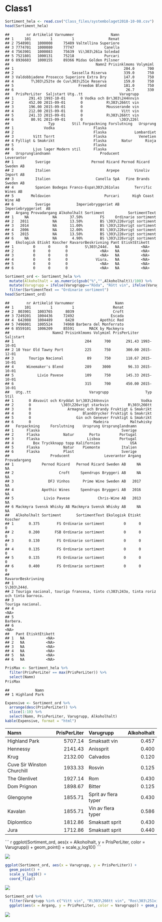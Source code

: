 Class1
================

``` r
Sortiment_hela <- read.csv("Class_files/systembolaget2018-10-08.csv")
head(Sortiment_hela)
```

    ##        nr Artikelid Varnummer                 Namn
    ## 1     101         1         1                Renat
    ## 2 7548901   1000008     75489 Valtellina Superiore
    ## 3 7774701   1000080     77747              Canella
    ## 4 7563901   1000083     75639  Vi\303\261a Soledad
    ## 5 7521801   1000131     75218              Purcari
    ## 6 8936603   1000155     89366 Midas Golden Pilsner
    ##                                        Namn2 Prisinklmoms Volymiml
    ## 1                                                   204.0      700
    ## 2                           Sassella Riserva        339.0      750
    ## 3 Valdobbiadene Prosecco Superiore Extra Dry        147.0      750
    ## 4        T\303\252te de Cuv\303\251e Reserva        159.0      750
    ## 5                              Freedom Blend        181.0      750
    ## 6                                                    26.7      330
    ##   PrisPerLiter  Saljstart Utg..tt                 Varugrupp
    ## 1       291.43 1993-10-01       0 Vodka och Br\303\244nnvin
    ## 2       452.00 2015-09-01       0           R\303\266tt vin
    ## 3       196.00 2015-09-01       0           Mousserande vin
    ## 4       212.00 2015-09-01       0                  Vitt vin
    ## 5       241.33 2015-09-01       0           R\303\266tt vin
    ## 6        80.91 2015-09-01       0                 \303\226l
    ##                  Typ        Stil Forpackning Forslutning   Ursprung
    ## 1              Vodka                  Flaska                       
    ## 2                                     Flaska             Lombardiet
    ## 3         Vitt Torrt                  Flaska               Venetien
    ## 4 Fylligt & Smakrikt                  Flaska       Natur      Rioja
    ## 5                                     Flaska                       
    ## 6         Ljus lager Modern stil      Flaska                       
    ##   Ursprunglandnamn                       Producent              Leverantor
    ## 1          Sverige                   Pernod Ricard Pernod Ricard Sweden AB
    ## 2          Italien                          Arpepe       Vinoliv Import AB
    ## 3          Italien                     Canella SpA   Fine Brands Sweden AB
    ## 4          Spanien Bodegas Franco-Espa\303\261olas       Terrific Wines AB
    ## 5        Moldavien                         Purcari      High Coast Wine AB
    ## 6          Sverige            Imperiebryggeriet AB   Imperiebryggeriet  AB
    ##   Argang Provadargang Alkoholhalt Sortiment           SortimentText
    ## 1     NA           NA      37.50%        FS     Ordinarie sortiment
    ## 2   2011           NA      13.50%        BS \303\226vrigt sortiment
    ## 3   2014           NA      11.00%        BS \303\226vrigt sortiment
    ## 4   2006           NA      12.00%        BS \303\226vrigt sortiment
    ## 5   2015           NA      13.50%        BS \303\226vrigt sortiment
    ## 6     NA           NA       4.90%        BS \303\226vrigt sortiment
    ##   Ekologisk Etiskt Koscher RavarorBeskrivning Pant EtisktEtikett
    ## 1         0      0       0        S\303\244d.   NA          <NA>
    ## 2         0      0       0               <NA>   NA          <NA>
    ## 3         0      0       0               <NA>   NA          <NA>
    ## 4         0      0       0             Viura.   NA          <NA>
    ## 5         0      0       0               <NA>   NA          <NA>
    ## 6         0      0       0               <NA>   NA          <NA>

``` r
Sortiment_ord <- Sortiment_hela %>%
  mutate(Alkoholhalt = as.numeric(gsub("%","",Alkoholhalt))/100) %>%
  mutate(Varugrupp = ifelse(Varugrupp=="Röda", "Rött vin", ifelse(Varugrupp=="Vita", "Vitt vin", levels(Varugrupp)))) %>%
  filter(SortimentText == "Ordinarie sortiment")
head(Sortiment_ord)
```

    ##        nr Artikelid Varnummer                   Namn
    ## 1     101         1         1                  Renat
    ## 2  803901   1003765      8039                  Croft
    ## 3 7249201   1004436     72492                 Escada
    ## 4  642008   1004489      6420            Apothic Red
    ## 5 7496001   1005524     74960 Barbera del Monferrato
    ## 6 8559101   1006209     85591       MACK by Mackmyra
    ##                    Namn2 Prisinklmoms Volymiml PrisPerLiter  Saljstart
    ## 1                                 204      700       291.43 1993-10-01
    ## 2 10 Year Old Tawny Port          225      750       300.00 2015-12-01
    ## 3       Touriga Nacional           89      750       118.67 2015-10-01
    ## 4      Winemaker's Blend          289     3000        96.33 2015-10-01
    ## 5           Livio Pavese          109      750       145.33 2015-10-01
    ## 6                                 315      700       450.00 2015-10-01
    ##   Utg..tt                           Varugrupp                 Typ Stil
    ## 1       0 Akvavit och Kryddat br\303\244nnvin               Vodka     
    ## 2       0              \303\226vrigt starkvin         R\303\266tt     
    ## 3       0                 Armagnac och Brandy Fruktigt & Smakrikt     
    ## 4       0                        Blanddrycker Fruktigt & Smakrikt     
    ## 5       0                     Gin och Genever Fruktigt & Smakrikt     
    ## 6       0                             Madeira          Maltwhisky     
    ##   Forpackning     Forslutning    Ursprung Ursprunglandnamn
    ## 1      Flaska                                      Sverige
    ## 2      Flaska           Natur       Porto         Portugal
    ## 3      Flaska                      Lisboa         Portugal
    ## 4         Box Tryckknapp topp Kalifornien              USA
    ## 5      Flaska           Natur    Piemonte          Italien
    ## 6      Flaska           Plast                      Sverige
    ##                   Producent                Leverantor Argang Provadargang
    ## 1             Pernod Ricard   Pernod Ricard Sweden AB     NA           NA
    ## 2                     Croft     Spendrups Bryggeri AB     NA           NA
    ## 3                DFJ Vinhos      Prime Wine Sweden AB   2017           NA
    ## 4             Apothic Wines     Spendrups Bryggeri AB   2016           NA
    ## 5              Livio Pavese             Chris-Wine AB   2013           NA
    ## 6 Mackmyra Svensk Whisky AB Mackmyra Svensk Whisky AB     NA           NA
    ##   Alkoholhalt Sortiment       SortimentText Ekologisk Etiskt Koscher
    ## 1       0.375        FS Ordinarie sortiment         0      0       0
    ## 2       0.200       FSB Ordinarie sortiment         0      0       0
    ## 3       0.130        FS Ordinarie sortiment         0      0       0
    ## 4       0.135        FS Ordinarie sortiment         0      0       0
    ## 5       0.135        FS Ordinarie sortiment         0      0       0
    ## 6       0.400        FS Ordinarie sortiment         0      0       0
    ##                                                                     RavarorBeskrivning
    ## 1                                                                          S\303\244d.
    ## 2 Touriga nacional, touriga francesa, tinto c\303\243o, tinta roriz och tinta barroca.
    ## 3                                                                    Touriga nacional.
    ## 4                                                                                 <NA>
    ## 5                                                                             Barbera.
    ## 6                                                                                 <NA>
    ##   Pant EtisktEtikett
    ## 1   NA          <NA>
    ## 2   NA          <NA>
    ## 3   NA          <NA>
    ## 4   NA          <NA>
    ## 5   NA          <NA>
    ## 6   NA          <NA>

``` r
PrisMax <- Sortiment_hela %>%
  filter(PrisPerLiter == max(PrisPerLiter)) %>%
  select(Namn)
PrisMax
```

    ##            Namn
    ## 1 Highland Park

``` r
Expensive <- Sortiment_ord %>%
  arrange(desc(PrisPerLiter)) %>%
  slice(1:10) %>%
  select(Namn, PrisPerLiter, Varugrupp, Alkoholhalt)
kable(Expensive, format = "html")
```

<table>
<thead>
<tr>
<th style="text-align:left;">
Namn
</th>
<th style="text-align:right;">
PrisPerLiter
</th>
<th style="text-align:left;">
Varugrupp
</th>
<th style="text-align:right;">
Alkoholhalt
</th>
</tr>
</thead>
<tbody>
<tr>
<td style="text-align:left;">
Highland Park
</td>
<td style="text-align:right;">
5707.14
</td>
<td style="text-align:left;">
Smaksatt vin
</td>
<td style="text-align:right;">
0.457
</td>
</tr>
<tr>
<td style="text-align:left;">
Hennessy
</td>
<td style="text-align:right;">
2141.43
</td>
<td style="text-align:left;">
Anissprit
</td>
<td style="text-align:right;">
0.400
</td>
</tr>
<tr>
<td style="text-align:left;">
Krug
</td>
<td style="text-align:right;">
2132.00
</td>
<td style="text-align:left;">
Calvados
</td>
<td style="text-align:right;">
0.120
</td>
</tr>
<tr>
<td style="text-align:left;">
Cuv<c3><a9>e Sir Winston Churchill
</td>
<td style="text-align:right;">
1933.33
</td>
<td style="text-align:left;">
Ros<c3><a9>vin
</td>
<td style="text-align:right;">
0.125
</td>
</tr>
<tr>
<td style="text-align:left;">
The Glenlivet
</td>
<td style="text-align:right;">
1927.14
</td>
<td style="text-align:left;">
Rom
</td>
<td style="text-align:right;">
0.430
</td>
</tr>
<tr>
<td style="text-align:left;">
Dom P<c3><a9>rignon
</td>
<td style="text-align:right;">
1898.67
</td>
<td style="text-align:left;">
Bitter
</td>
<td style="text-align:right;">
0.125
</td>
</tr>
<tr>
<td style="text-align:left;">
Glengoyne
</td>
<td style="text-align:right;">
1855.71
</td>
<td style="text-align:left;">
Sprit av flera typer
</td>
<td style="text-align:right;">
0.430
</td>
</tr>
<tr>
<td style="text-align:left;">
Kavalan
</td>
<td style="text-align:right;">
1855.71
</td>
<td style="text-align:left;">
Vin av flera typer
</td>
<td style="text-align:right;">
0.586
</td>
</tr>
<tr>
<td style="text-align:left;">
Diplom<c3><a1>tico
</td>
<td style="text-align:right;">
1812.86
</td>
<td style="text-align:left;">
Smaksatt sprit
</td>
<td style="text-align:right;">
0.430
</td>
</tr>
<tr>
<td style="text-align:left;">
Jura
</td>
<td style="text-align:right;">
1712.86
</td>
<td style="text-align:left;">
Smaksatt sprit
</td>
<td style="text-align:right;">
0.440
</td>
</tr>
</tbody>
</table>
``` r
ggplot(Sortiment_ord, aes(x = Alkoholhalt, y = PrisPerLiter, color = Varugrupp)) + 
  geom_point() + 
  scale_y_log10()
```

![](Class1_files/figure-markdown_github/unnamed-chunk-2-1.png)

``` r
ggplot(Sortiment_ord, aes(x = Varugrupp, y = PrisPerLiter)) + 
  geom_point() + 
  scale_y_log10() + 
  coord_flip()
```

![](Class1_files/figure-markdown_github/unnamed-chunk-2-2.png)

``` r
Sortiment_ord %>%
  filter(Varugrupp %in% c("Vitt vin", "R\303\266tt vin", "Ros\303\251vin", "Mousserande vin"), Argang %in% c(2010:2017)) %>%
  ggplot(aes(x = Argang, y = PrisPerLiter, color = Varugrupp)) + geom_point()
```

![](Class1_files/figure-markdown_github/unnamed-chunk-2-3.png)
